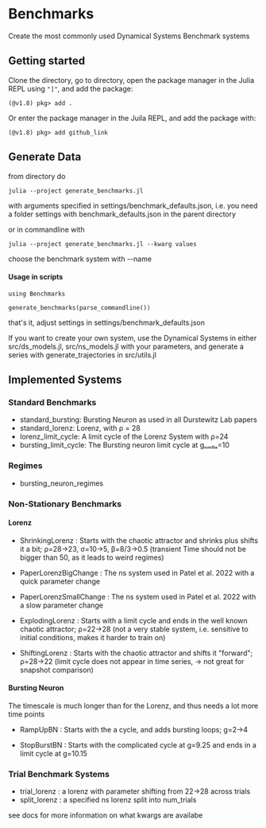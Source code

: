 # Benchmarks

Create the most commonly used Dynamical Systems Benchmark systems

## Getting started
Clone the directory, go to directory, open the package manager in the Julia REPL using `"]"`, and add the package:
```
(@v1.8) pkg> add .
```

Or enter the package manager in the Juila REPL, and add the package with:
```
(@v1.8) pkg> add github_link
```

## Generate Data
from directory do
```
julia --project generate_benchmarks.jl
```
with arguments specified in settings/benchmark_defaults.json, i.e. you need a folder settings with benchmark_defaults.json in the parent directory

or in commandline with
```
julia --project generate_benchmarks.jl --kwarg values
```
choose the benchmark system with --name 

#### Usage in scripts
```
using Benchmarks

generate_benchmarks(parse_commandline())
```
that's it, adjust settings in settings/benchmark_defaults.json

If you want to create your own system, use the Dynamical Systems in either src/ds_models.jl, src/ns_models.jl with your parameters, and generate a series with generate_trajectories in src/utils.jl

## Implemented Systems
### Standard Benchmarks
- standard_bursting: Bursting Neuron as used in all Durstewitz Lab papers
- standard_lorenz: Lorenz, with ρ = 28
- lorenz_limit_cycle: A limit cycle of the Lorenz System with ρ=24
- bursting_limit_cycle: The Bursting neuron limit cycle at gₙₘ₀ₐ=10

### Regimes
- bursting_neuron_regimes

### Non-Stationary Benchmarks
#### Lorenz
- ShrinkingLorenz : Starts with the chaotic attractor and shrinks plus shifts it a bit; ρ=28->23, σ=10->5, β=8/3->0.5 (transient Time should not be bigger than 50, as it leads to weird regimes)

- PaperLorenzBigChange : The ns system used in Patel et al. 2022 with a quick parameter change

- PaperLorenzSmallChange : The ns system used in Patel et al. 2022 with a slow parameter change

- ExplodingLorenz : Starts with a limit cycle and ends in the 
well known chaotic attractor; ρ=22->28 (not a very stable system, i.e. sensitive to initial conditions, makes it harder to train on)

- ShiftingLorenz : Starts with the chaotic attractor and shifts it "forward"; ρ=28->22 (limit cycle does not appear in time series, -> not great for snapshot comparison)


#### Bursting Neuron
The timescale is much longer than for the Lorenz, and thus needs a lot more time points

- RampUpBN : Starts with the a cycle, and adds bursting loops; g=2->4

- StopBurstBN : Starts with the complicated cycle at g=9.25 and ends in a limit cycle at g=10.15

### Trial Benchmark Systems
- trial_lorenz : a lorenz with parameter shifting from 22->28 across trials
- split_lorenz : a specified ns lorenz split into num_trials

see docs for more information on what kwargs are availabe
